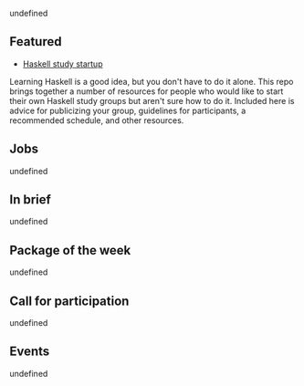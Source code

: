 <!-- 2017-09-14 -->

undefined

## Featured

- [Haskell study startup](https://github.com/sjsyrek/haskell-study-startup/commit/f6a205b48fa05883873fab7331e8de4336bdcf3f)

Learning Haskell is a good idea, but you don't have to do it alone. This repo brings together a number of resources for people who would like to start their own Haskell study groups but aren't sure how to do it. Included here is advice for publicizing your group, guidelines for participants, a recommended schedule, and other resources.

## Jobs

undefined

## In brief

undefined

## Package of the week

undefined

## Call for participation

undefined

## Events

undefined
